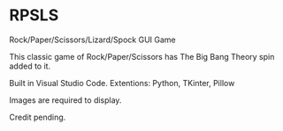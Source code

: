 # RPSLS
Rock/Paper/Scissors/Lizard/Spock GUI Game

This classic game of Rock/Paper/Scissors has The Big Bang Theory spin added to it. 

Built in Visual Studio Code. Extentions: Python, TKinter, Pillow

Images are required to display.

Credit pending.
